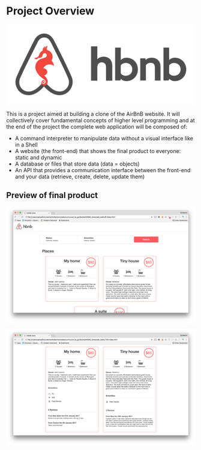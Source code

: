 # Project Overview

![Hbnb_Logo](images/hbnb_logo.jpg)

This is a project aimed at building a clone of the AirBnB website. It will collectively cover fundamental concepts of higher level programming and at the end of the project the complete web application will be composed of:

* A command interpreter to manipulate data without a visual interface like in a Shell
* A website (the front-end) that shows the final product to everyone: static and dynamic
* A database or files that store data (data = objects)
* An API that provides a communication interface between the front-end and your data (retrieve, create, delete, update them)

## Preview of final product

![Final_Product1](images/final_product1.jpg)

![Final_Product2](images/final_product2.jpg)
